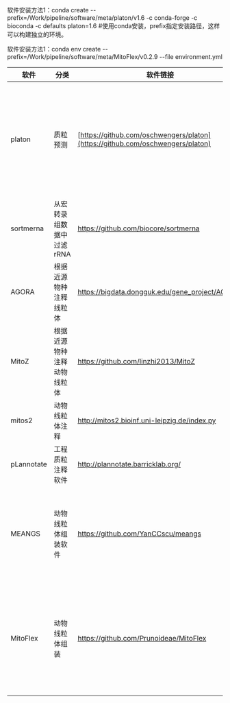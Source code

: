 软件安装方法1：conda create --prefix=/Work/pipeline/software/meta/platon/v1.6 -c conda-forge -c bioconda -c defaults platon=1.6 #使用conda安装，prefix指定安装路径，这样可以构建独立的环境。

软件安装方法1：conda env create --prefix=/Work/pipeline/software/meta/MitoFlex/v0.2.9 --file environment.yml

|软件|分类|软件链接|文章链接|说明|
|----|----|----|----|----|
|platon|质粒预测|[https://github.com/oschwengers/platon](https://github.com/oschwengers/platon)|https://www.ncbi.nlm.nih.gov/pmc/articles/PMC7660248/|通过验证，如果是比较新的质粒可能预测不出来，整体上效果还可以|
|sortmerna|从宏转录组数据中过滤 rRNA|https://github.com/biocore/sortmerna|https://pubmed.ncbi.nlm.nih.gov/23071270/||
|AGORA|根据近源物种注释线粒体|https://bigdata.dongguk.edu/gene_project/AGORA/|https://pubmed.ncbi.nlm.nih.gov/29617954/|在线|
|MitoZ|根据近源物种注释动物线粒体|https://github.com/linzhi2013/MitoZ|https://pubmed.ncbi.nlm.nih.gov/30864657/|部分物种效果不理想|
|mitos2|动物线粒体注释|http://mitos2.bioinf.uni-leipzig.de/index.py||注释动物线粒体还可以|
|pLannotate|工程质粒注释软件|http://plannotate.barricklab.org/|https://www.ncbi.nlm.nih.gov/pmc/articles/PMC8262757/|在线|
|MEANGS|动物线粒体组装软件|https://github.com/YanCCscu/meangs|https://pubmed.ncbi.nlm.nih.gov/34941991/|通过测试组装效果很差，组装时间很长，没有我开发的好|
|MitoFlex|动物线粒体组装|https://github.com/Prunoideae/MitoFlex|https://pubmed.ncbi.nlm.nih.gov/33605414/|未测试，底层使用megahit组装，可能适合从宏基因组中组装出线粒体|


